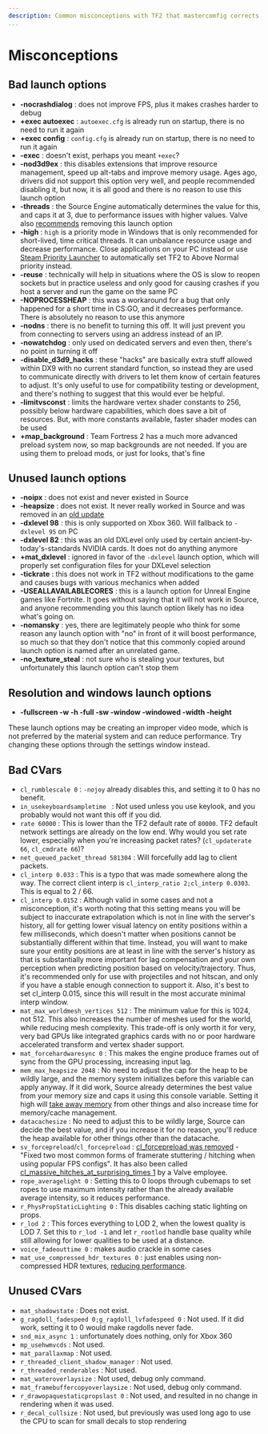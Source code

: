 ```yaml
---
description: Common misconceptions with TF2 that mastercomfig corrects.
...
```


# Misconceptions

## Bad launch options

* **-nocrashdialog** : does not improve FPS, plus it makes crashes harder to debug
* **+exec autoexec** : `autoexec.cfg` is already run on startup, there is no need to run it again
* **+exec config** : `config.cfg` is already run on startup, there is no need to run it again
* **-exec** : doesn't exist, perhaps you meant `+exec`?
* **-nod3d9ex** : this disables extensions that improve resource management, speed up alt-tabs and improve memory usage. Ages ago, drivers did not support this option very well, and people recommended disabling it, but now, it is all good and there is no reason to use this launch option
* **-threads** : the Source Engine automatically determines the value for this, and caps it at 3, due to performance issues with higher values. Valve also [recommends](https://www.reddit.com/r/GlobalOffensive/comments/5y8r7v/in_depth_discussion_of_the_threads_launch_option/dep5yno/) removing this launch option
* **-high** : `high` is a priority mode in Windows that is only recommended for short-lived, time critical threads. It can unbalance resource usage and decrease performance. Close applications on your PC instead or use [Steam Priority Launcher](https://github.com/Leo40Git/SteamPriorityLauncher) to automatically set TF2 to Above Normal priority instead.
* **-reuse** : technically will help in situations where the OS is slow to reopen sockets but in practice useless and only good for causing crashes if you host a server and run the game on the same PC
* **-NOPROCESSHEAP** : this was a workaround for a bug that only happened for a short time in CS:GO, and it decreases performance. There is absolutely no reason to use this anymore
* **-nodns** : there is no benefit to turning this off. It will just prevent you from connecting to servers using an address instead of an IP.
* **-nowatchdog** : only used on dedicated servers and even then, there's no point in turning it off
* **-disable_d3d9_hacks** : these "hacks" are basically extra stuff allowed within DX9 with no current standard function, so instead they are used to communicate directly with drivers to let them know of certain features to adjust. It's only useful to use for compatibility testing or development, and there's nothing to suggest that this would ever be helpful.
* **-limitvsconst** : limits the hardware vertex shader constants to 256, possibly below hardware capabilities, which does save a bit of resources. But, with more constants available, faster shader modes can be used
* **+map_background** : Team Fortress 2 has a much more advanced preload system now, so map backgrounds are not needed. If you are using them to preload mods, or just for looks, that's fine

## Unused launch options

* **-noipx** : does not exist and never existed in Source
* **-heapsize** : does not exist. It never really worked in Source and was removed in an [old update](https://store.steampowered.com/oldnews/4371)
* **-dxlevel 98** : this is only supported on Xbox 360. Will fallback to `-dxlevel 95` on PC
* **-dxlevel 82** : this was an old DXLevel only used by certain ancient-by-today's-standards NVIDIA cards. It does not do anything anymore
* **+mat_dxlevel** : ignored in favor of the `-dxlevel` launch option, which will properly set configuration files for your DXLevel selection
* **-tickrate** : this does not work in TF2 without modifications to the game and causes bugs with various mechanics when added
* **-USEALLAVAILABLECORES** : this is a launch option for Unreal Engine games like Fortnite. It goes without saying that it will not work in Source, and anyone recommending you this launch option likely has no idea what's going on.
* **-nomansky** : yes, there are legitimately people who think for some reason any launch option with "no" in front of it will boost performance, so much so that they don't notice that this commonly copied around launch option is named after an unrelated game.
* **-no_texture_steal** : not sure who is stealing your textures, but unfortunately this launch option can't stop them

## Resolution and windows launch options

* **-fullscreen -w -h -full -sw -window -windowed -width -height**

These launch options may be creating an improper video mode, which is not preferred by the material system and can reduce performance. Try changing these options through the settings window instead.

## Bad CVars

- `cl_rumblescale 0` : `-nojoy` already disables this, and setting it to 0 has no benefit.
- `in_usekeyboardsampletime ` : Not used unless you use keylook, and you probably would not want this off if you did.
- `rate 60000` : This is lower than the TF2 default rate of `80000`. TF2 default network settings are already on the low end. Why would you set rate lower, especially when you're increasing packet rates? (`cl_updaterate 66`, `cl_cmdrate 66`)?
- `net_queued_packet_thread 581304` : Will forcefully add lag to client packets.
- `cl_interp 0.033` : This is a typo that was made somewhere along the way. The correct client interp is `cl_interp_ratio 2;cl_interp 0.0303`. This is equal to 2 / 66.
- `cl_interp 0.0152` : Although valid in some cases and not a misconception, it's worth noting that this setting means you will be subject to inaccurate extrapolation which is not in line with the server's history, all for getting lower visual latency on entity positions within a few milliseconds, which doesn't matter when positions cannot be substantially different within that time. Instead, you will want to make sure your entity positions are at least in line with the server's history as that is substantially more important for lag compensation and your own perception when predicting position based on velocity/trajectory. Thus, it's recommended only for use with projectiles and not hitscan, and only if you have a stable enough connection to support it. Also, it's best to set cl_interp 0.015, since this will result in the most accurate minimal interp window.
- `mat_max_worldmesh_vertices 512` : The minimum value for this is 1024, not 512. This also increases the number of meshes used for the world, while reducing mesh complexity. This trade-off is only worth it for very, very bad GPUs like integrated graphics cards with no or poor hardware accelerated transform and vertex shader support.
- `mat_forcehardwaresync 0` : This makes the engine produce frames out of sync from the GPU processing, increasing input lag.
- `mem_max_heapsize 2048` : No need to adjust the cap for the heap to be wildly large, and the memory system initializes before this variable can apply anyway. If it did work, Source already determines the best value from your memory size and caps it using this console variable. Setting it high will [take away memory](https://github.com/ValveSoftware/Source-1-Games/issues/1543#issuecomment-520534294) from other things and also increase time for memory/cache management.
- `datacachesize` : No need to adjust this to be wildly large, Source can decide the best value, and if you increase it for no reason, you'll reduce the heap available for other things other than the datacache.
- `sv_forcepreload`/`cl_forcepreload` : [cl_forcepreload was removed](https://www.teamfortress.com/post.php?id=19733) - "Fixed two most common forms of framerate stuttering / hitching when using popular FPS configs". It has also been called [cl_massive_hitches_at_surprising_times 1](https://www.reddit.com/r/GlobalOffensive/comments/adq2a4/never_install_csgo_on_an_old_hard_drive/edlbh3d/) by a Valve employee.
- `rope_averagelight 0` : Setting this to 0 loops through cubemaps to set ropes to use maximum intensity rather than the already available average intensity, so it reduces performance.
- `r_PhysPropStaticLighting 0` : This disables caching static lighting on props.
- `r_lod 2` : This forces everything to LOD 2, when the lowest quality is LOD 7. Set this to `r_lod -1` and let `r_rootlod` handle base quality while still allowing for lower qualities to be used at a distance.
- `voice_fadeouttime 0` : makes audio crackle in some cases
- `mat_use_compressed_hdr_textures 0` : just enables using non-compressed HDR textures, [reducing performance](https://github.com/ValveSoftware/Source-1-Games/issues/2783#issuecomment-526368186).

## Unused CVars

* `mat_shadowstate` : Does not exist.
* `g_ragdoll_fadespeed 0;g_ragdoll_lvfadespeed 0` : Not used. If it did work, setting it to 0 would make ragdolls never fade.
* `snd_mix_async 1` : unfortunately does nothing, only for Xbox 360
* `mp_usehwmvcds` : Not used.
* `mat_parallaxmap` : Not used.
* `r_threaded_client_shadow_manager` : Not used.
* `r_threaded_renderables` : Not used.
* `mat_wateroverlaysize` : Not used, debug only command.
* `mat_framebuffercopyoverlaysize` : Not used, debug only command.
* `r_drawopaquestaticpropslast 0` : Not used, and resulted in no change in rendering when it was used.
* `r_decal_cullsize` : Not used, but previously was used long ago to use the CPU to scan for small decals to stop rendering

